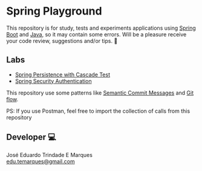 # Spring Playground

This repository is for study, tests and experiments applications using [Spring Boot](https://spring.io/) and [Java](https://www.java.com/pt-BR/), so it may contain some errors. Will be a pleasure receive your code review, suggestions and/or tips. :raised_hands:

## Labs

- [Spring Persistence with Cascade Test](https://github.com/Eduk29/spring-playground/tree/main/poc-spring-persistence-cascade)
- [Spring Security Authentication](https://github.com/Eduk29/spring-playground/tree/main/poc-spring-security)

This repository use some patterns like [Semantic Commit Messages](https://gist.github.com/joshbuchea/6f47e86d2510bce28f8e7f42ae84c716) and [Git flow](https://nvie.com/posts/a-successful-git-branching-model/).

PS: If you use Postman, feel free to import the collection of calls from this repository

## Developer :computer:

José Eduardo Trindade E Marques  
edu.temarques@gmail.com
